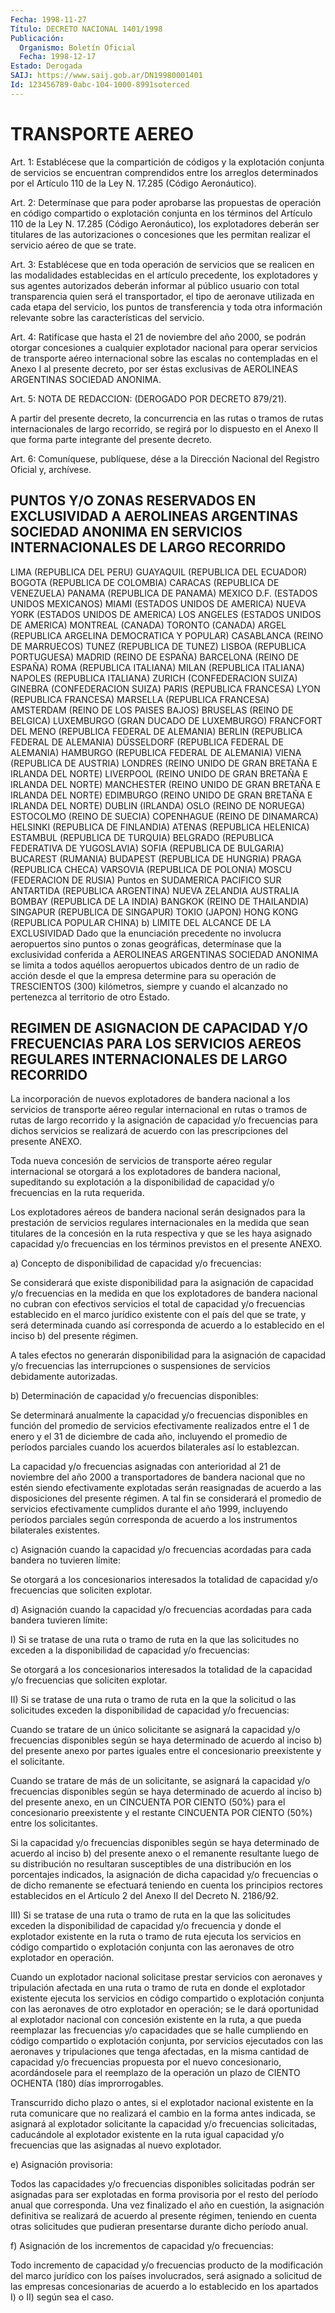 ```yaml
---
Fecha: 1998-11-27
Título: DECRETO NACIONAL 1401/1998
Publicación:
  Organismo: Boletín Oficial
  Fecha: 1998-12-17
Estado: Derogada
SAIJ: https://www.saij.gob.ar/DN19980001401
Id: 123456789-0abc-104-1000-8991soterced
---
```

# TRANSPORTE AEREO

<a id="1"></a>
Art. 1: Establécese que la compartición de códigos y la explotación conjunta de servicios se encuentran comprendidos entre los arreglos determinados por el Artículo 110 de la Ley N. 17.285 (Código Aeronáutico).

<a id="2"></a>
Art. 2: Determínase que para poder aprobarse las propuestas de operación en código compartido o explotación conjunta en los términos del Artículo 110 de la Ley N. 17.285 (Código Aeronáutico), los explotadores deberán ser titulares de las autorizaciones o concesiones que les permitan realizar el servicio aéreo de que se trate.

<a id="3"></a>
Art. 3: Establécese que en toda operación de servicios que se realicen en las modalidades establecidas en el artículo precedente, los explotadores y sus agentes autorizados deberán informar al público usuario con total transparencia quien será el transportador, el tipo de aeronave utilizada en cada etapa del servicio, los puntos de transferencia y toda otra información relevante sobre las características del servicio.

<a id="4"></a>
Art. 4: Ratifícase que hasta el 21 de noviembre del año 2000, se podrán otorgar concesiones a cualquier explotador nacional para operar servicios de transporte aéreo internacional sobre las escalas no contempladas en el Anexo I al presente decreto, por ser éstas exclusivas de AEROLINEAS ARGENTINAS SOCIEDAD ANONIMA.

<a id="5"></a>
Art. 5: NOTA DE REDACCION: (DEROGADO POR DECRETO 879/21).

A partir del presente decreto, la concurrencia en las rutas o tramos de rutas internacionales de largo recorrido, se regirá por lo dispuesto en el Anexo II que forma parte integrante del presente decreto.

<a id="6"></a>
Art. 6: Comuníquese, publíquese, dése a la Dirección Nacional del Registro Oficial y, archívese.

## PUNTOS Y/O ZONAS RESERVADOS EN EXCLUSIVIDAD A AEROLINEAS ARGENTINAS SOCIEDAD ANONIMA EN SERVICIOS INTERNACIONALES DE LARGO RECORRIDO

<a id="1"></a>
LIMA (REPUBLICA DEL PERU) GUAYAQUIL (REPUBLICA DEL ECUADOR)  BOGOTA (REPUBLICA DE COLOMBIA) CARACAS (REPUBLICA DE VENEZUELA) PANAMA (REPUBLICA DE PANAMA) MEXICO D.F. (ESTADOS UNIDOS MEXICANOS) MIAMI (ESTADOS UNIDOS DE AMERICA) NUEVA YORK (ESTADOS UNIDOS DE AMERICA) LOS ANGELES (ESTADOS UNIDOS DE AMERICA) MONTREAL (CANADA) TORONTO (CANADA) ARGEL (REPUBLICA ARGELINA DEMOCRATICA Y POPULAR) CASABLANCA (REINO DE MARRUECOS) TUNEZ (REPUBLICA DE TUNEZ) LISBOA (REPUBLICA PORTUGUESA) MADRID (REINO DE ESPAÑA) BARCELONA (REINO DE ESPAÑA) ROMA (REPUBLICA ITALIANA) MILAN (REPUBLICA ITALIANA) NAPOLES (REPUBLICA ITALIANA) ZURICH (CONFEDERACION SUIZA) GINEBRA (CONFEDERACION SUIZA) PARIS (REPUBLICA FRANCESA) LYON (REPUBLICA FRANCESA) MARSELLA (REPUBLICA FRANCESA) AMSTERDAM (REINO DE LOS PAISES BAJOS) BRUSELAS (REINO DE BELGICA) LUXEMBURGO (GRAN DUCADO DE LUXEMBURGO) FRANCFORT DEL MENO (REPUBLICA FEDERAL DE ALEMANIA) BERLIN (REPUBLICA FEDERAL DE ALEMANIA) DÜSSELDORF (REPUBLICA FEDERAL DE ALEMANIA) HAMBURGO (REPUBLICA FEDERAL DE ALEMANIA) VIENA (REPUBLICA DE AUSTRIA) LONDRES (REINO UNIDO DE GRAN BRETAÑA E IRLANDA DEL NORTE) LIVERPOOL (REINO UNIDO DE GRAN BRETAÑA E IRLANDA DEL NORTE) MANCHESTER (REINO UNIDO DE GRAN BRETAÑA E IRLANDA DEL NORTE) EDIMBURGO (REINO UNIDO DE GRAN BRETAÑA E IRLANDA DEL NORTE) DUBLIN (IRLANDA) OSLO (REINO DE NORUEGA) ESTOCOLMO (REINO DE SUECIA) COPENHAGUE (REINO DE DINAMARCA) HELSINKI (REPUBLICA DE FINLANDIA) ATENAS (REPUBLICA HELENICA) ESTAMBUL (REPUBLICA DE TURQUIA) BELGRADO (REPUBLICA FEDERATIVA DE YUGOSLAVIA) SOFIA (REPUBLICA DE BULGARIA) BUCAREST (RUMANIA) BUDAPEST (REPUBLICA DE HUNGRIA) PRAGA (REPUBLICA CHECA) VARSOVIA (REPUBLICA DE POLONIA) MOSCU (FEDERACION DE RUSIA) Puntos en SUDAMERICA PACIFICO SUR ANTARTIDA (REPUBLICA ARGENTINA) NUEVA ZELANDIA AUSTRALIA BOMBAY (REPUBLICA DE LA INDIA) BANGKOK (REINO DE THAILANDIA) SINGAPUR (REPUBLICA DE SINGAPUR) TOKIO (JAPON) HONG KONG (REPUBLICA POPULAR CHINA)  b) LIMITE DEL ALCANCE DE LA EXCLUSIVIDAD Dado que la enunciación precedente no involucra aeropuertos sino puntos o zonas geográficas, determínase que la exclusividad conferida a AEROLINEAS ARGENTINAS SOCIEDAD ANONIMA se limita a todos aquéllos aeropuertos ubicados dentro de un radio de acción desde el que la empresa determine para su operación de TRESCIENTOS (300) kilómetros, siempre y cuando el alcanzado no pertenezca al territorio de otro Estado.

## REGIMEN DE ASIGNACION DE CAPACIDAD Y/O FRECUENCIAS PARA LOS SERVICIOS AEREOS REGULARES INTERNACIONALES DE LARGO RECORRIDO

<a id="1"></a>
La incorporación de nuevos explotadores de bandera nacional a los servicios de transporte aéreo regular internacional en rutas o tramos de rutas de largo recorrido y la asignación de capacidad y/o frecuencias para dichos servicios se realizará de acuerdo con las prescripciones del presente ANEXO.

Toda nueva concesión de servicios de transporte aéreo regular internacional se otorgará a los explotadores de bandera nacional, supeditando su explotación a la disponibilidad de capacidad y/o frecuencias en la ruta requerida.

Los explotadores aéreos de bandera nacional serán designados para la prestación de servicios regulares internacionales en la medida que sean titulares de la concesión en la ruta respectiva y que se les haya asignado capacidad y/o frecuencias en los términos previstos en el presente ANEXO.

a) Concepto de disponibilidad de capacidad y/o frecuencias:

Se considerará que existe disponibilidad para la asignación de capacidad y/o frecuencias en la medida en que los explotadores de bandera nacional no cubran con efectivos servicios el total de capacidad y/o frecuencias establecido en el marco jurídico existente con el país del que se trate, y será determinada cuando así corresponda de acuerdo a lo establecido en el inciso b) del presente régimen.

A tales efectos no generarán disponibilidad para la asignación de capacidad y/o frecuencias las interrupciones o suspensiones de servicios debidamente autorizadas.

b) Determinación de capacidad y/o frecuencias disponibles:

Se determinará anualmente la capacidad y/o frecuencias disponibles en función del promedio de servicios efectivamente realizados entre el 1 de enero y el 31 de diciembre de cada año, incluyendo el promedio de períodos parciales cuando los acuerdos bilaterales así lo establezcan.

La capacidad y/o frecuencias asignadas con anterioridad al 21 de noviembre del año 2000 a transportadores de bandera nacional que no estén siendo efectivamente explotadas serán reasignadas de acuerdo a las disposiciones del presente régimen. A tal fin se considerará el promedio de servicios efectivamente cumplidos durante el año 1999, incluyendo períodos parciales según corresponda de acuerdo a los instrumentos bilaterales existentes.

c) Asignación cuando la capacidad y/o frecuencias acordadas para cada bandera no tuvieren límite:

Se otorgará a los concesionarios interesados la totalidad de capacidad y/o frecuencias que soliciten explotar.

d) Asignación cuando la capacidad y/o frecuencias acordadas para cada bandera tuvieren límite:

I) Si se tratase de una ruta o tramo de ruta en la que las solicitudes no exceden a la disponibilidad de capacidad y/o frecuencias:

Se otorgará a los concesionarios interesados la totalidad de la capacidad y/o frecuencias que soliciten explotar.

II) Si se tratase de una ruta o tramo de ruta en la que la solicitud o las solicitudes exceden la disponibilidad de capacidad y/o frecuencias:

Cuando se tratare de un único solicitante se asignará la capacidad y/o frecuencias disponibles según se haya determinado de acuerdo al inciso b) del presente anexo por partes iguales entre el concesionario preexistente y el solicitante.

Cuando se tratare de más de un solicitante, se asignará la capacidad y/o frecuencias disponibles según se haya determinado de acuerdo al inciso b) del presente anexo, en un CINCUENTA POR CIENTO (50%) para el concesionario preexistente y el restante CINCUENTA POR CIENTO (50%) entre los solicitantes.

Si la capacidad y/o frecuencias disponibles según se haya determinado de acuerdo al inciso b) del presente anexo o el remanente resultante luego de su distribución no resultaran susceptibles de una distribución en los porcentajes indicados, la asignación de dicha capacidad y/o frecuencias o de dicho remanente se efectuará teniendo en cuenta los principios rectores establecidos en el Artículo 2 del Anexo II del Decreto N. 2186/92.

III) Si se tratase de una ruta o tramo de ruta en la que las solicitudes exceden la disponibilidad de capacidad y/o frecuencia y donde el explotador existente en la ruta o tramo de ruta ejecuta los servicios en código compartido o explotación conjunta con las aeronaves de otro explotador en operación.

Cuando un explotador nacional solicitase prestar servicios con aeronaves y tripulación afectada en una ruta o tramo de ruta en donde el explotador existente ejecuta los servicios en código compartido o explotación conjunta con las aeronaves de otro explotador en operación; se le dará oportunidad al explotador nacional con concesión existente en la ruta, a que pueda reemplazar las frecuencias y/o capacidades que se halle cumpliendo en código compartido o explotación conjunta, por servicios ejecutados con las aeronaves y tripulaciones que tenga afectadas, en la misma cantidad de capacidad y/o frecuencias propuesta por el nuevo concesionario, acordándosele para el reemplazo de la operación un plazo de CIENTO OCHENTA (180) días improrrogables.

Transcurrido dicho plazo o antes, si el explotador nacional existente en la ruta comunicare que no realizará el cambio en la forma antes indicada, se asignará al explotador solicitante la capacidad y/o frecuencias solicitadas, caducándole al explotador existente en la ruta igual capacidad y/o frecuencias que las asignadas al nuevo explotador.

e) Asignación provisoria:

Todos las capacidades y/o frecuencias disponibles solicitadas podrán ser asignadas para ser explotadas en forma provisoria por el resto del período anual que corresponda. Una vez finalizado el año en cuestión, la asignación definitiva se realizará de acuerdo al presente régimen, teniendo en cuenta otras solicitudes que pudieran presentarse durante dicho período anual.

f) Asignación de los incrementos de capacidad y/o frecuencias:

Todo incremento de capacidad y/o frecuencias producto de la modificación del marco jurídico con los países involucrados, será asignado a solicitud de las empresas concesionarias de acuerdo a lo establecido en los apartados I) o II) según sea el caso.